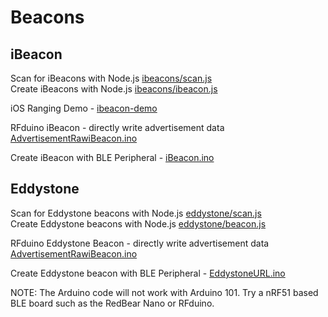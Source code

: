 # Beacons

## iBeacon

Scan for iBeacons with Node.js [ibeacons/scan.js](ibeacons/scan.js)<br />
Create iBeacons with Node.js [ibeacons/ibeacon.js](ibeacons/ibeacon.js)

iOS Ranging Demo - [ibeacon-demo](https://github.com/don/ibeacon-demo)

RFduino iBeacon - directly write advertisement data [AdvertisementRawiBeacon.ino](https://github.com/RFduino/RFduino/blob/master/libraries/RFduinoBLE/examples/AdvertisementRawiBeacon/AdvertisementRawiBeacon.ino#L41)

Create iBeacon with BLE Peripheral - [iBeacon.ino](https://github.com/sandeepmistry/arduino-BLEPeripheral/blob/master/examples/iBeacon/iBeacon.ino)

## Eddystone

Scan for Eddystone beacons with Node.js [eddystone/scan.js](eddystone/scan.js)<br />
Create Eddystone beacons with Node.js [eddystone/beacon.js](eddystone/beacon.js)

RFduino Eddystone Beacon - directly write advertisement data [AdvertisementRawiBeacon.ino](https://github.com/google/eddystone/blob/master/eddystone-url/implementations/RFduino/eddystone-url.ino)

Create Eddystone beacon with BLE Peripheral - [EddystoneURL.ino](https://github.com/sandeepmistry/arduino-BLEPeripheral/blob/master/examples/Eddystone/EddystoneURL/EddystoneURL.ino)

NOTE: The Arduino code will not work with Arduino 101. Try a nRF51 based BLE board such as the RedBear Nano or RFduino.